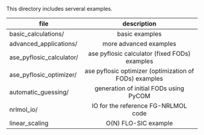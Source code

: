 
This directory includes serveral examples.

| file 	| description |  
| ------------- |:-------------:|
| basic_calculations/ | basic examples | 
| advanced_applications/ | more advanced examples | 
| ase_pyflosic_calculator/ | ase pyflosic calculator (fixed FODs) examples | 
| ase_pyflosic_optimizer/ | ase pyflosic optimizer (optimization of FODs) examples | 
| automatic_guessing/ | generation of initial FODs using PyCOM | 
| nrlmol_io/ | IO for the reference FG-NRLMOL code | 
| linear_scaling | O(N) FLO-SIC example |


